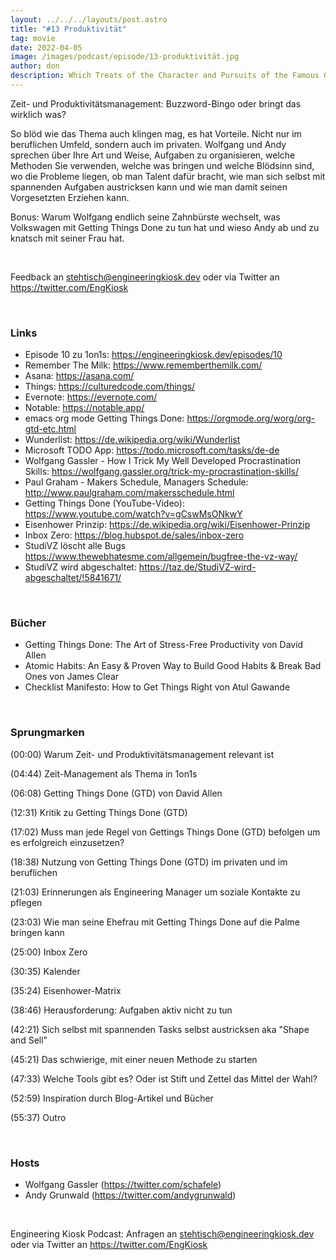```yaml
---
layout: ../../../layouts/post.astro
title: "#13 Produktivität"
tag: movie
date: 2022-04-05
image: /images/podcast/episode/13-produktivität.jpg
author: don
description: Which Treats of the Character and Pursuits of the Famous Gentleman Don Quixote of La Mancha
---
```


<p>Zeit- und Produktivitätsmanagement: Buzzword-Bingo oder bringt das wirklich was?</p><p>So blöd wie das Thema auch klingen mag, es hat Vorteile. Nicht nur im beruflichen Umfeld, sondern auch im privaten. Wolfgang und Andy sprechen über Ihre Art und Weise, Aufgaben zu organisieren, welche Methoden Sie verwenden, welche was bringen und welche Blödsinn sind, wo die Probleme liegen, ob man Talent dafür bracht, wie man sich selbst mit spannenden Aufgaben austricksen kann und wie man damit seinen Vorgesetzten Erziehen kann.</p><p>Bonus: Warum Wolfgang endlich seine Zahnbürste wechselt, was Volkswagen mit Getting Things Done zu tun hat und wieso Andy ab und zu knatsch mit seiner Frau hat.</p><p><br></p><p>Feedback an <a href="mailto:stehtisch@engineeringkiosk.dev" rel="nofollow">stehtisch@engineeringkiosk.dev</a> oder via Twitter an <a href="https://twitter.com/EngKiosk" rel="nofollow">https://twitter.com/EngKiosk</a></p><p><br></p><h3>Links</h3><ul><li>Episode 10 zu 1on1s: <a href="https://engineeringkiosk.dev/episodes/10" rel="nofollow">https://engineeringkiosk.dev/episodes/10</a></li><li>Remember The Milk: <a href="https://www.rememberthemilk.com/" rel="nofollow">https://www.rememberthemilk.com/</a></li><li>Asana: <a href="https://asana.com/" rel="nofollow">https://asana.com/</a></li><li>Things: <a href="https://culturedcode.com/things/" rel="nofollow">https://culturedcode.com/things/</a></li><li>Evernote: <a href="https://evernote.com/" rel="nofollow">https://evernote.com/</a></li><li>Notable: <a href="https://notable.app/" rel="nofollow">https://notable.app/</a></li><li>emacs org mode Getting Things Done: <a href="https://orgmode.org/worg/org-gtd-etc.html" rel="nofollow">https://orgmode.org/worg/org-gtd-etc.html</a></li><li>Wunderlist: <a href="https://de.wikipedia.org/wiki/Wunderlist" rel="nofollow">https://de.wikipedia.org/wiki/Wunderlist</a></li><li>Microsoft TODO App: <a href="https://todo.microsoft.com/tasks/de-de" rel="nofollow">https://todo.microsoft.com/tasks/de-de</a></li><li>Wolfgang Gassler - How I Trick My Well Developed Procrastination Skills: <a href="https://wolfgang.gassler.org/trick-my-procrastination-skills/" rel="nofollow">https://wolfgang.gassler.org/trick-my-procrastination-skills/</a></li><li>Paul Graham - Makers Schedule, Managers Schedule: <a href="http://www.paulgraham.com/makersschedule.html" rel="nofollow">http://www.paulgraham.com/makersschedule.html</a></li><li>Getting Things Done (YouTube-Video): <a href="https://www.youtube.com/watch?v=gCswMsONkwY" rel="nofollow">https://www.youtube.com/watch?v=gCswMsONkwY</a></li><li>Eisenhower Prinzip: <a href="https://de.wikipedia.org/wiki/Eisenhower-Prinzip" rel="nofollow">https://de.wikipedia.org/wiki/Eisenhower-Prinzip</a></li><li>Inbox Zero: <a href="https://blog.hubspot.de/sales/inbox-zero" rel="nofollow">https://blog.hubspot.de/sales/inbox-zero</a></li><li>StudiVZ löscht alle Bugs <a href="https://www.thewebhatesme.com/allgemein/bugfree-the-vz-way/" rel="nofollow">https://www.thewebhatesme.com/allgemein/bugfree-the-vz-way/</a>  </li><li>StudiVZ wird abgeschaltet: <a href="https://taz.de/StudiVZ-wird-abgeschaltet/!5841671/" rel="nofollow">https://taz.de/StudiVZ-wird-abgeschaltet/!5841671/</a></li></ul><p><br></p><h3>Bücher</h3><ul><li>Getting Things Done: The Art of Stress-Free Productivity von David Allen</li><li>Atomic Habits: An Easy &amp; Proven Way to Build Good Habits &amp; Break Bad Ones von James Clear</li><li>Checklist Manifesto: How to Get Things Right von Atul Gawande</li></ul><p><br></p><h3>Sprungmarken</h3><p>(00:00) Warum Zeit- und Produktivitätsmanagement relevant ist</p><p>(04:44) Zeit-Management als Thema in 1on1s</p><p>(06:08) Getting Things Done (GTD) von David Allen</p><p>(12:31) Kritik zu Getting Things Done (GTD)</p><p>(17:02) Muss man jede Regel von Gettings Things Done (GTD) befolgen um es erfolgreich einzusetzen?</p><p>(18:38) Nutzung von Getting Things Done (GTD) im privaten und im beruflichen</p><p>(21:03) Erinnerungen als Engineering Manager um soziale Kontakte zu pflegen</p><p>(23:03) Wie man seine Ehefrau mit Getting Things Done auf die Palme bringen kann</p><p>(25:00) Inbox Zero</p><p>(30:35) Kalender</p><p>(35:24) Eisenhower-Matrix</p><p>(38:46) Herausforderung: Aufgaben aktiv nicht zu tun</p><p>(42:21) Sich selbst mit spannenden Tasks selbst austricksen aka &#34;Shape and Sell&#34;</p><p>(45:21) Das schwierige, mit einer neuen Methode zu starten</p><p>(47:33) Welche Tools gibt es? Oder ist Stift und Zettel das Mittel der Wahl?</p><p>(52:59) Inspiration durch Blog-Artikel und Bücher</p><p>(55:37) Outro</p><p><br></p><h3>Hosts</h3><ul><li>Wolfgang Gassler (<a href="https://twitter.com/schafele" rel="nofollow">https://twitter.com/schafele</a>)</li><li>Andy Grunwald (<a href="https://twitter.com/andygrunwald" rel="nofollow">https://twitter.com/andygrunwald</a>)</li></ul><p><br></p><p>Engineering Kiosk Podcast: Anfragen an <a href="http://stehtisch@engineeringkiosk.dev" rel="nofollow">stehtisch@engineeringkiosk.dev</a> oder via Twitter an <a href="https://twitter.com/EngKiosk" rel="nofollow">https://twitter.com/EngKiosk</a></p>